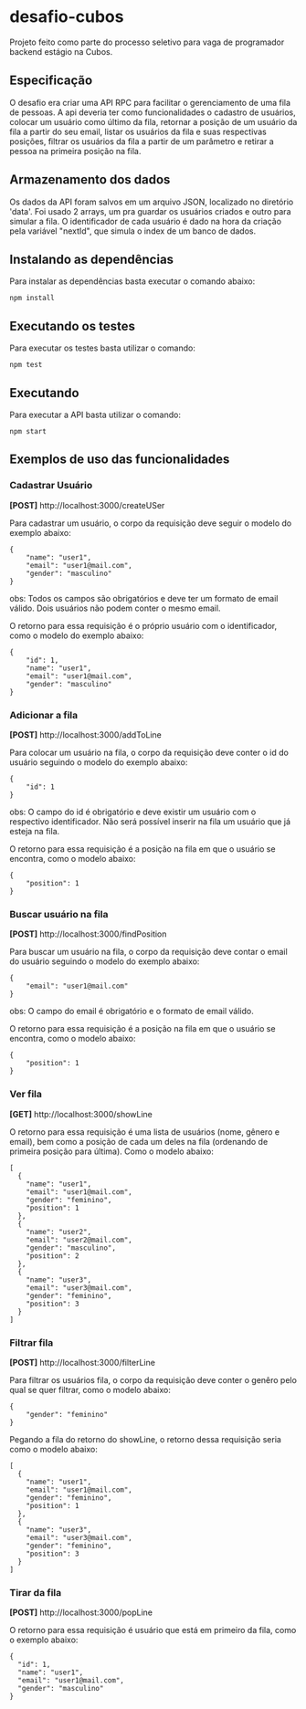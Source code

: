 # desafio-cubos

Projeto feito como parte do processo seletivo para vaga de programador backend estágio na Cubos.

## Especificação

O desafio era criar uma API RPC para facilitar o gerenciamento de uma fila de pessoas. A api deveria ter como funcionalidades o cadastro de usuários, colocar um usuário como último da fila, retornar a posição de um usuário da fila a partir do seu email, listar os usuários da fila e suas respectivas posições, filtrar os usuários da fila a partir de um parâmetro e retirar a pessoa na primeira posição na fila.

## Armazenamento dos dados

Os dados da API foram salvos em um arquivo JSON, localizado no diretório 'data'. Foi usado 2 arrays, um pra guardar os usuários criados e outro para simular a fila. O identificador de cada usuário é dado na hora da criação pela variável "nextId", que simula o index de um banco de dados.

## Instalando as dependências

Para instalar as dependências basta executar o comando abaixo:

```
npm install
```
## Executando os testes

Para executar os testes basta utilizar o comando:

```
npm test
```

## Executando

Para executar a API basta utilizar o comando:

```
npm start
```

## Exemplos de uso das funcionalidades

### Cadastrar Usuário

**[POST]** http://localhost:3000/createUSer

Para cadastrar um usuário, o corpo da requisição deve seguir o modelo do exemplo abaixo:

```
{
    "name": "user1",
    "email": "user1@mail.com",
    "gender": "masculino"
}
```

obs: Todos os campos são obrigatórios e deve ter um formato de email válido. Dois usuários não podem conter o mesmo email.

O retorno para essa requisição é o próprio usuário com o identificador, como o modelo do exemplo abaixo:

```
{
    "id": 1,
    "name": "user1",
    "email": "user1@mail.com",
    "gender": "masculino"
}
```

### Adicionar a fila

**[POST]** http://localhost:3000/addToLine

Para colocar um usuário na fila, o corpo da requisição deve conter o id do usuário seguindo o modelo do exemplo abaixo:

```
{
    "id": 1
}
```

obs: O campo do id é obrigatório e deve existir um usuário com o respectivo identificador. Não será possível inserir na fila um usuário que já esteja na fila.

O retorno para essa requisição é a posição na fila em que o usuário se encontra, como o modelo abaixo:

```
{
    "position": 1
}
```

### Buscar usuário na fila

**[POST]** http://localhost:3000/findPosition

Para buscar um usuário na fila, o corpo da requisição deve contar o email do usuário seguindo o modelo do exemplo abaixo:

```
{
    "email": "user1@mail.com"   
}
```

obs: O campo do email é obrigatório e o formato de email válido.

O retorno para essa requisição é a posição na fila em que o usuário se encontra, como o modelo abaixo:

```
{
    "position": 1
}
```

### Ver fila

**[GET]** http://localhost:3000/showLine

O retorno para essa requisição é uma lista de usuários (nome, gênero e email), bem como a posição de cada um deles na fila (ordenando de primeira posição para última). Como o modelo abaixo:

```
[
  {
    "name": "user1",
    "email": "user1@mail.com",
    "gender": "feminino",
    "position": 1
  },
  {
    "name": "user2",
    "email": "user2@mail.com",
    "gender": "masculino",
    "position": 2
  },
  {
    "name": "user3",
    "email": "user3@mail.com",
    "gender": "feminino",
    "position": 3
  }
]
```

### Filtrar fila

**[POST]** http://localhost:3000/filterLine

Para filtrar os usuários fila, o corpo da requisição deve conter o genêro pelo qual se quer filtrar, como o modelo abaixo:

```
{
    "gender": "feminino"
}
```

Pegando a fila do retorno do showLine, o retorno dessa requisição seria como o modelo abaixo:

```
[
  {
    "name": "user1",
    "email": "user1@mail.com",
    "gender": "feminino",
    "position": 1
  },
  {
    "name": "user3",
    "email": "user3@mail.com",
    "gender": "feminino",
    "position": 3
  }
]
```

### Tirar da fila

**[POST]** http://localhost:3000/popLine

O retorno para essa requisição é usuário que está em primeiro da fila, como o exemplo abaixo:

```
{
  "id": 1,
  "name": "user1",
  "email": "user1@mail.com",
  "gender": "masculino"
}
```